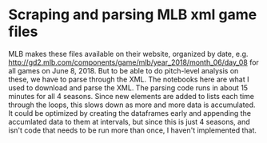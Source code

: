 # Scraping and parsing MLB xml game files

MLB makes these files available on their website, organized by date, e.g. http://gd2.mlb.com/components/game/mlb/year_2018/month_06/day_08 for all games on June 8, 2018. But to be able to do pitch-level analysis on these, we have to parse through the XML. The notebooks here are what I used to download and parse the XML. The parsing code runs in about 15 minutes for all 4 seasons. Since new elements are added to lists each time through the loops, this slows down as more and more data is accumulated. It could be optimized by creating the dataframes early and appending the accumlated data to them at intervals, but since this is just 4 seasons, and isn't code that needs to be run more than once, I haven't implemented that.
